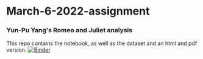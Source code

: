 # March-6-2022-assignment

### Yun-Pu Yang's Romeo and Juliet analysis 

This repo contains the notebook, as well as the dataset and an html and pdf version. 
[![Binder](https://mybinder.org/badge_logo.svg)](https://mybinder.org/v2/gh/yandaudrey/March-6-2022-assignment.git/HEAD)
